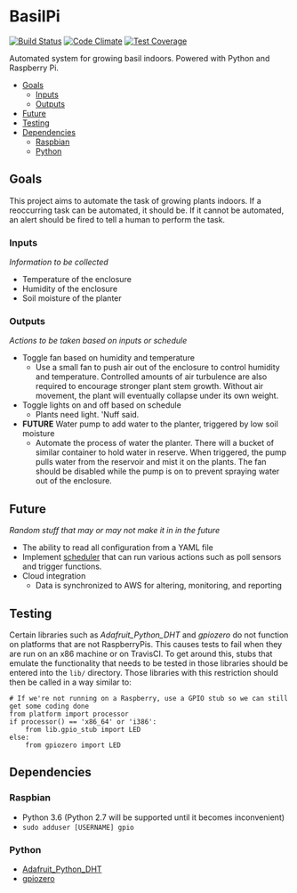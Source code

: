 # BasilPi
[![Build Status](https://travis-ci.org/arunderwood/BasilPi.svg?branch=master)](https://travis-ci.org/arunderwood/BasilPi)
[![Code Climate](https://codeclimate.com/github/arunderwood/BasilPi/badges/gpa.svg)](https://codeclimate.com/github/arunderwood/BasilPi)
[![Test Coverage](https://codeclimate.com/github/arunderwood/BasilPi/badges/coverage.svg)](https://codeclimate.com/github/arunderwood/BasilPi/coverage)

Automated system for growing basil indoors.  Powered with Python and Raspberry Pi.

<!-- START doctoc generated TOC please keep comment here to allow auto update -->
<!-- DON'T EDIT THIS SECTION, INSTEAD RE-RUN doctoc TO UPDATE -->


- [Goals](#goals)
  - [Inputs](#inputs)
  - [Outputs](#outputs)
- [Future](#future)
- [Testing](#testing)
- [Dependencies](#dependencies)
  - [Raspbian](#raspbian)
  - [Python](#python)

<!-- END doctoc generated TOC please keep comment here to allow auto update -->

## Goals

This project aims to automate the task of growing plants indoors.  If a reoccurring task can be automated, it should be.  If it cannot be automated, an alert should be fired to tell a human to perform the task.

### Inputs
_Information to be collected_
  * Temperature of the enclosure
  * Humidity of the enclosure
  * Soil moisture of the planter

### Outputs
_Actions to be taken based on inputs or schedule_
  * Toggle fan based on humidity and temperature
      - Use a small fan to push air out of the enclosure to control humidity and temperature.  Controlled amounts of air turbulence are also required to encourage stronger plant stem growth.  Without air movement, the plant will eventually collapse under its own weight.
  * Toggle lights on and off based on schedule
      - Plants need light.  'Nuff said.
  * __FUTURE__ Water pump to add water to the planter, triggered by low soil moisture
      - Automate the process of water the planter.  There will a bucket of similar container to hold water in reserve.  When triggered, the pump pulls water from the reservoir and mist it on the plants.  The fan should be disabled while the pump is on to prevent spraying water out of the enclosure.

## Future
_Random stuff that may or may not make it in in the future_

* The ability to read all configuration from a YAML file
* Implement [scheduler](https://docs.python.org/3/library/sched.html) that can run various actions such as poll sensors and trigger functions.
* Cloud integration
    - Data is synchronized to AWS for altering, monitoring, and reporting

## Testing

Certain libraries such as _Adafruit_Python_DHT_ and _gpiozero_ do not function on platforms that are not RaspberryPis.  This causes tests to fail when they are run on an x86 machine or on TravisCI.  To get around this, stubs that emulate the functionality that needs to be tested in those libraries should be entered into the `lib/` directory.  Those libraries with this restriction should then be called in a way similar to:

```
# If we're not running on a Raspberry, use a GPIO stub so we can still get some coding done
from platform import processor
if processor() == 'x86_64' or 'i386':
    from lib.gpio_stub import LED
else:
    from gpiozero import LED
```

## Dependencies

### Raspbian

- Python 3.6 (Python 2.7 will be supported until it becomes inconvenient)
- `sudo adduser [USERNAME] gpio`

### Python

- [Adafruit_Python_DHT](https://github.com/adafruit/Adafruit_Python_DHT)
- [gpiozero](https://github.com/RPi-Distro/python-gpiozero)
